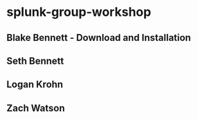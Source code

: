 # splunk-group-workshop

## Blake Bennett - Download and Installation

## Seth Bennett

## Logan Krohn

## Zach Watson
